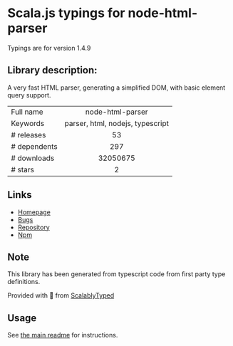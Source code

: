 
# Scala.js typings for node-html-parser

Typings are for version 1.4.9

## Library description:
A very fast HTML parser, generating a simplified DOM, with basic element query support.

|                    |                 |
| ------------------ | :-------------: |
| Full name          | node-html-parser |
| Keywords           | parser, html, nodejs, typescript |
| # releases         | 53 |
| # dependents       | 297 |
| # downloads        | 32050675 |
| # stars            | 2 |

## Links
- [Homepage](https://github.com/taoqf/node-fast-html-parser)
- [Bugs](https://github.com/taoqf/node-fast-html-parser/issues)
- [Repository](https://github.com/taoqf/node-fast-html-parser)
- [Npm](https://www.npmjs.com/package/node-html-parser)
    


## Note
This library has been generated from typescript code from first party type definitions.

Provided with :purple_heart: from [ScalablyTyped](https://github.com/oyvindberg/ScalablyTyped)

## Usage
See [the main readme](../../readme.md) for instructions.


